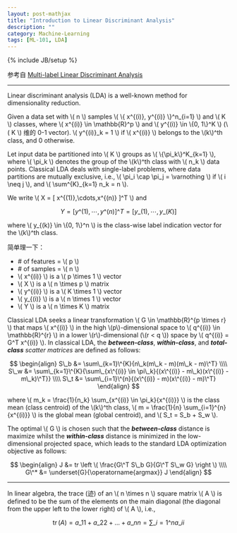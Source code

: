 ```yaml
---
layout: post-mathjax
title: "Introduction to Linear Discriminant Analysis"
description: ""
category: Machine-Learning
tags: [ML-101, LDA]
---
```

{% include JB/setup %}

参考自 [Multi-label Linear Discriminant Analysis](http://link.springer.com/chapter/10.1007/978-3-642-15567-3_10)

-----

Linear discriminant analysis (LDA) is a well-known method for dimensionality reduction.

Given a data set with \\( n \\) samples \\( \\{ x\^{(i)}, y\^{(i)} \\}\^n\_{i=1} \\) and \\( K \\) classes, where \\( x\^{(i)} \in \mathbb{R}\^p \\) and \\( y\^{(i)} \in \\{0, 1\\}\^K \\) (\\( K \\) 维的 0-1 vector). \\( y\^{(i)}\_k = 1 \\) if \\( x\^{(i)} \\) belongs to the \\(k\\)^th class, and 0 otherwise. 

Let input data be partitioned into \\( K \\) groups as \\( \\{\pi\_k\\}\^K\_{k=1} \\), where \\( \pi\_k \\) denotes the group of the \\(k\\)^th class with \\( n\_k \\) data points. Classical LDA deals with single-label problems, where data partitions are mutually exclusive, i.e., \\( \pi\_i \cap \pi\_j = \varnothing \\) if \\( i \neq j \\), and \\( \sum\^{K}\_{k=1} n\_k = n \\).

We write \\( X = \[ x\^{(1)},\cdots,x\^{(n)} \]\^T \\) and

$$
Y = [y\^{(1)},\cdots,y\^{(n)}]\^T = [y\_{(1)},\cdots,y\_{(K)}]
$$

where \\( y\_{(k)} \in \\{0, 1\\}\^n \\) is the class-wise label indication vector for the \\(k\\)^th class.

简单理一下：

* \# of features = \\( p \\)
* \# of samples = \\( n \\)
* \\( x\^{(i)} \\) is a \\( p \times 1 \\) vector
* \\( X \\) is a \\( n \times p \\) matrix
* \\( y\^{(i)} \\) is a \\( K \times 1 \\) vector
* \\( y\_{(i)} \\) is a \\( n \times 1 \\) vector
* \\( Y \\) is a \\( n \times K \\) matrix

Classical LDA seeks a linear transformation \\( G \in \mathbb{R}\^{p \times r} \\) that maps \\( x\^{(i)} \\) in the high \\(p\\)-dimensional space to \\( q\^{(i)} \in \mathbb{R}\^{r} \\) in a lower \\(r\\)-dimensional (\\(r < q \\)) space by \\( q\^{(i)} = G\^T x\^{(i)} \\). In classical LDA, the _**between-class**_, _**within-class**_, and _**total-class**_ _scatter matrices_ are defined as follows:

$$
\begin{align}
	S\_b &= \sum\_{k=1}\^{K}{n\_k(m\_k - m)(m\_k - m)\^T} \\\\
	S\_w &= \sum\_{k=1}\^{K}{\sum\_{x\^{(i)} \in \pi\_k}{(x\^{(i)} - m\_k)(x\^{(i)} - m\_k)\^T}} \\\\
	S\_t &= \sum\_{i=1}\^{n}{(x\^{(i)} - m)(x\^{(i)} - m)\^T}
\end{align}
$$

where \\( m\_k = \frac{1}{n\_k} \sum\_{x\^{(i)} \in \pi\_k}{x\^{(i)}} \\) is the class mean (class centroid) of the \\(k\\)^th class, \\( m = \frac{1}{n} \sum\_{i=1}\^{n}{x\^{(i)}} \\) is the global mean (global centroid), and \\( S\_t = S\_b + S\_w \\). 

The optimal \\( G \\) is chosen such that the _**between-class**_ distance is maximize whilst the _**within-class**_ distance is minimized in the low-dimensional projected space, which leads to the standard LDA optimization objective as follows:

$$
\begin{align}
	J &= tr \left \( \frac{G\^T S\_b G}{G\^T S\_w G} \right \) \\\\
	G\^* &= \underset{G}{\operatorname{argmax}} J
\end{align}
$$

-----

In linear algebra, the trace (迹) of an \\( n \times n \\) square matrix \\( A \\) is defined to be the sum of the elements on the main diagonal (the diagonal from the upper left to the lower right) of \\( A \\), i.e.,

$$
	\operatorname{tr}(A) = a\_{11} + a\_{22} + \dots + a\_{nn} = \sum\_{i=1}\^{n} a\_{ii}
$$
